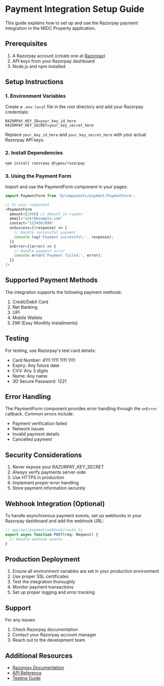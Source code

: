 # Payment Integration Setup Guide

This guide explains how to set up and use the Razorpay payment integration in the MIDC Property application.

## Prerequisites

1. A Razorpay account (create one at [Razorpay](https://razorpay.com))
2. API keys from your Razorpay dashboard
3. Node.js and npm installed

## Setup Instructions

### 1. Environment Variables

Create a `.env.local` file in the root directory and add your Razorpay credentials:

```env
RAZORPAY_KEY_ID=your_key_id_here
RAZORPAY_KEY_SECRET=your_key_secret_here
```

Replace `your_key_id_here` and `your_key_secret_here` with your actual Razorpay API keys.

### 2. Install Dependencies

```bash
npm install razorpay @types/razorpay
```

### 3. Using the Payment Form

Import and use the PaymentForm component in your pages:

```typescript
import PaymentForm from '@/components/payment/PaymentForm';

// In your component
<PaymentForm
  amount={1000} // Amount in rupees
  email="user@example.com"
  contact="1234567890"
  onSuccess={(response) => {
    // Handle successful payment
    console.log('Payment successful:', response);
  }}
  onError={(error) => {
    // Handle payment error
    console.error('Payment failed:', error);
  }}
/>
```

## Supported Payment Methods

The integration supports the following payment methods:

1. Credit/Debit Card
2. Net Banking
3. UPI
4. Mobile Wallets
5. EMI (Easy Monthly Installments)

## Testing

For testing, use Razorpay's test card details:

- Card Number: 4111 1111 1111 1111
- Expiry: Any future date
- CVV: Any 3 digits
- Name: Any name
- 3D Secure Password: 1221

## Error Handling

The PaymentForm component provides error handling through the `onError` callback. Common errors include:

- Payment verification failed
- Network issues
- Invalid payment details
- Cancelled payment

## Security Considerations

1. Never expose your RAZORPAY_KEY_SECRET
2. Always verify payments server-side
3. Use HTTPS in production
4. Implement proper error handling
5. Store payment information securely

## Webhook Integration (Optional)

To handle asynchronous payment events, set up webhooks in your Razorpay dashboard and add the webhook URL:

```typescript
// app/api/payment/webhook/route.ts
export async function POST(req: Request) {
  // Handle webhook events
}
```

## Production Deployment

1. Ensure all environment variables are set in your production environment
2. Use proper SSL certificates
3. Test the integration thoroughly
4. Monitor payment transactions
5. Set up proper logging and error tracking

## Support

For any issues:
1. Check Razorpay documentation
2. Contact your Razorpay account manager
3. Reach out to the development team

## Additional Resources

- [Razorpay Documentation](https://razorpay.com/docs)
- [API Reference](https://razorpay.com/docs/api)
- [Testing Guide](https://razorpay.com/docs/payments/testing)
